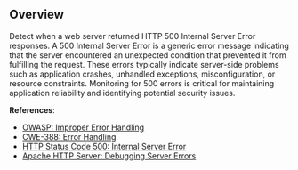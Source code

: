 ## Overview

Detect when a web server returned HTTP 500 Internal Server Error responses. A 500 Internal Server Error is a generic error message indicating that the server encountered an unexpected condition that prevented it from fulfilling the request. These errors typically indicate server-side problems such as application crashes, unhandled exceptions, misconfiguration, or resource constraints. Monitoring for 500 errors is critical for maintaining application reliability and identifying potential security issues.

**References**:
- [OWASP: Improper Error Handling](https://owasp.org/www-community/Improper_Error_Handling)
- [CWE-388: Error Handling](https://cwe.mitre.org/data/definitions/388.html)
- [HTTP Status Code 500: Internal Server Error](https://developer.mozilla.org/en-US/docs/Web/HTTP/Status/500)
- [Apache HTTP Server: Debugging Server Errors](https://httpd.apache.org/docs/2.4/misc/security_tips.html#serversidedata) 
